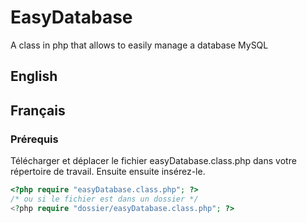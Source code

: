 # EasyDatabase
A class in php that allows to easily manage a database MySQL

## English

## Français

### Prérequis

Télécharger et déplacer le fichier easyDatabase.class.php dans votre répertoire de travail.
Ensuite ensuite insérez-le.
```php
<?php require "easyDatabase.class.php"; ?>
/* ou si le fichier est dans un dossier */
<?php require "dossier/easyDatabase.class.php"; ?>
```
